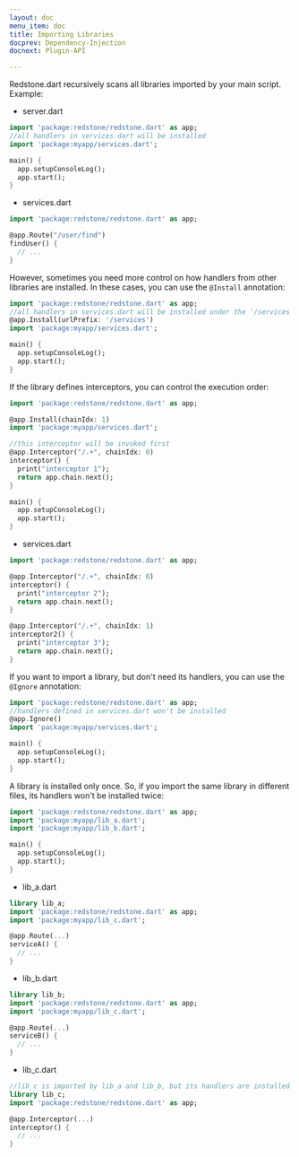 ```yaml
---
layout: doc
menu_item: doc
title: Importing Libraries
docprev: Dependency-Injection
docnext: Plugin-API

---
```

Redstone.dart recursively scans all libraries imported by your main script. Example:

- server.dart

```dart
import 'package:redstone/redstone.dart' as app;
//all handlers in services.dart will be installed
import 'package:myapp/services.dart';

main() {
  app.setupConsoleLog();
  app.start();
}
``` 
- services.dart

```dart
import 'package:redstone/redstone.dart' as app;

@app.Route("/user/find")
findUser() {
  // ...
}
```

However, sometimes you need more control on how handlers from other libraries are installed. In these cases, you can use the `@Install` annotation:

```dart
import 'package:redstone/redstone.dart' as app;
//all handlers in services.dart will be installed under the '/services' path
@app.Install(urlPrefix: '/services')
import 'package:myapp/services.dart';

main() {
  app.setupConsoleLog();
  app.start();
}
``` 

If the library defines interceptors, you can control the execution order:

```dart
import 'package:redstone/redstone.dart' as app;

@app.Install(chainIdx: 1)
import 'package:myapp/services.dart';

//this interceptor will be invoked first
@app.Interceptor("/.+", chainIdx: 0)
interceptor() {
  print("interceptor 1");
  return app.chain.next();
}

main() {
  app.setupConsoleLog();
  app.start();
}
``` 
- services.dart

```dart
import 'package:redstone/redstone.dart' as app;

@app.Interceptor("/.+", chainIdx: 0)
interceptor() {
  print("interceptor 2");
  return app.chain.next();
}

@app.Interceptor("/.+", chainIdx: 1)
interceptor2() {
  print("interceptor 3");
  return app.chain.next();
}
```

If you want to import a library, but don't need its handlers, you can use the `@Ignore` annotation:

```dart
import 'package:redstone/redstone.dart' as app;
//handlers defined in services.dart won't be installed
@app.Ignore()
import 'package:myapp/services.dart';

main() {
  app.setupConsoleLog();
  app.start();
}
``` 

A library is installed only once. So, if you import the same library in different files, its handlers won't be installed twice:

```dart
import 'package:redstone/redstone.dart' as app;
import 'package:myapp/lib_a.dart';
import 'package:myapp/lib_b.dart';

main() {
  app.setupConsoleLog();
  app.start();
}
``` 
- lib_a.dart

```dart
library lib_a;
import 'package:redstone/redstone.dart' as app;
import 'package:myapp/lib_c.dart';

@app.Route(...)
serviceA() {
  // ...
}
```
- lib_b.dart

```dart
library lib_b;
import 'package:redstone/redstone.dart' as app;
import 'package:myapp/lib_c.dart';

@app.Route(...)
serviceB() {
  // ...
}
```
- lib_c.dart

```dart
//lib_c is imported by lib_a and lib_b, but its handlers are installed only once.
library lib_c;
import 'package:redstone/redstone.dart' as app;

@app.Interceptor(...)
interceptor() {
  // ...
}
```
